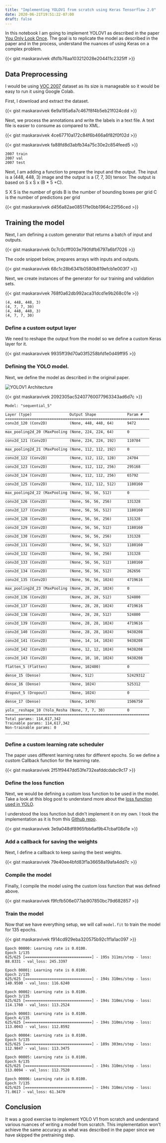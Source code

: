 ```yaml
---
title: "Implementing YOLOV1 from scratch using Keras Tensorflow 2.0"
date: 2020-06-21T19:51:22-07:00
draft: false
---
```


In this notebook I am going to implement YOLOV1 as described in the paper [You Only Look Once](https://arxiv.org/abs/1506.02640). The goal is to replicate the model as described in the paper and in the process, understand the nuances of using Keras on a complex problem. 



{{< gist maskaravivek dfd1b76aa103212028e204411c2325ff >}}

## Data Preprocessing

I would be using [VOC 2007](http://host.robots.ox.ac.uk/pascal/VOC/voc2007/) dataset as its size is manageable so it would be easy to run it using Google Colab. 

First, I download and extract the dataset. 



{{< gist maskaravivek 6e9a195a6a7c467f8f4b5eb21f024cdd >}}

Next, we process the annotations and write the labels in a text file. A text file is easier to consume as compared to XML. 



{{< gist maskaravivek 4ce67710a172c84f6b466a6f82f0f02d >}}



{{< gist maskaravivek fa88fd8d3abfb34a75c30e2c854feed5 >}}

    2007 train
    2007 val
    2007 test


Next, I am adding a function to prepare the input and the output. The input is a (448, 448, 3) image and the output is a (7, 7, 30) tensor. The output is based on S x S x (B * 5 +C). 

S X S is the number of grids
B is the number of bounding boxes per grid
C is the number of predictions per grid



{{< gist maskaravivek d456a82ae08517fe0bb1964c22f56ced >}}

## Training the model

Next, I am defining a custom generator that returns a batch of input and outputs. 



{{< gist maskaravivek 0c7c0cfff003e790fdfb6797a6bf7026 >}}

The code snippet below, prepares arrays with inputs and outputs. 



{{< gist maskaravivek 68c1c28b6341b0580b819efcb1e003f7 >}}

Next, we create instances of the generator for our training and validation sets. 



{{< gist maskaravivek 768f0a62db992aca31dcd1e9b268c01e >}}

    (4, 448, 448, 3)
    (4, 7, 7, 30)
    (4, 448, 448, 3)
    (4, 7, 7, 30)


### Define a custom output layer

We need to reshape the output from the model so we define a custom Keras layer for it. 



{{< gist maskaravivek 9935ff39d70a03f5258bfd1e0d49ff95 >}}

### Defining the YOLO model. 

Next, we define the model as described in the original paper. 

![YOLOV1 Architecture](../../img/YOLOV1.png)



{{< gist maskaravivek 2092305ac52407760077963343ad6d7c >}}

    Model: "sequential_5"
    _________________________________________________________________
    Layer (type)                 Output Shape              Param #   
    =================================================================
    conv2d_120 (Conv2D)          (None, 448, 448, 64)      9472      
    _________________________________________________________________
    max_pooling2d_20 (MaxPooling (None, 224, 224, 64)      0         
    _________________________________________________________________
    conv2d_121 (Conv2D)          (None, 224, 224, 192)     110784    
    _________________________________________________________________
    max_pooling2d_21 (MaxPooling (None, 112, 112, 192)     0         
    _________________________________________________________________
    conv2d_122 (Conv2D)          (None, 112, 112, 128)     24704     
    _________________________________________________________________
    conv2d_123 (Conv2D)          (None, 112, 112, 256)     295168    
    _________________________________________________________________
    conv2d_124 (Conv2D)          (None, 112, 112, 256)     65792     
    _________________________________________________________________
    conv2d_125 (Conv2D)          (None, 112, 112, 512)     1180160   
    _________________________________________________________________
    max_pooling2d_22 (MaxPooling (None, 56, 56, 512)       0         
    _________________________________________________________________
    conv2d_126 (Conv2D)          (None, 56, 56, 256)       131328    
    _________________________________________________________________
    conv2d_127 (Conv2D)          (None, 56, 56, 512)       1180160   
    _________________________________________________________________
    conv2d_128 (Conv2D)          (None, 56, 56, 256)       131328    
    _________________________________________________________________
    conv2d_129 (Conv2D)          (None, 56, 56, 512)       1180160   
    _________________________________________________________________
    conv2d_130 (Conv2D)          (None, 56, 56, 256)       131328    
    _________________________________________________________________
    conv2d_131 (Conv2D)          (None, 56, 56, 512)       1180160   
    _________________________________________________________________
    conv2d_132 (Conv2D)          (None, 56, 56, 256)       131328    
    _________________________________________________________________
    conv2d_133 (Conv2D)          (None, 56, 56, 512)       1180160   
    _________________________________________________________________
    conv2d_134 (Conv2D)          (None, 56, 56, 512)       262656    
    _________________________________________________________________
    conv2d_135 (Conv2D)          (None, 56, 56, 1024)      4719616   
    _________________________________________________________________
    max_pooling2d_23 (MaxPooling (None, 28, 28, 1024)      0         
    _________________________________________________________________
    conv2d_136 (Conv2D)          (None, 28, 28, 512)       524800    
    _________________________________________________________________
    conv2d_137 (Conv2D)          (None, 28, 28, 1024)      4719616   
    _________________________________________________________________
    conv2d_138 (Conv2D)          (None, 28, 28, 512)       524800    
    _________________________________________________________________
    conv2d_139 (Conv2D)          (None, 28, 28, 1024)      4719616   
    _________________________________________________________________
    conv2d_140 (Conv2D)          (None, 28, 28, 1024)      9438208   
    _________________________________________________________________
    conv2d_141 (Conv2D)          (None, 14, 14, 1024)      9438208   
    _________________________________________________________________
    conv2d_142 (Conv2D)          (None, 12, 12, 1024)      9438208   
    _________________________________________________________________
    conv2d_143 (Conv2D)          (None, 10, 10, 1024)      9438208   
    _________________________________________________________________
    flatten_5 (Flatten)          (None, 102400)            0         
    _________________________________________________________________
    dense_15 (Dense)             (None, 512)               52429312  
    _________________________________________________________________
    dense_16 (Dense)             (None, 1024)              525312    
    _________________________________________________________________
    dropout_5 (Dropout)          (None, 1024)              0         
    _________________________________________________________________
    dense_17 (Dense)             (None, 1470)              1506750   
    _________________________________________________________________
    yolo__reshape_10 (Yolo_Resha (None, 7, 7, 30)          0         
    =================================================================
    Total params: 114,617,342
    Trainable params: 114,617,342
    Non-trainable params: 0
    _________________________________________________________________


### Define a custom learning rate scheduler

The paper uses different learning rates for different epochs. So we define a custom Callback function for the learning rate. 



{{< gist maskaravivek 2f51f9447dd53fe732eafddcdabc9c17 >}}

### Define the loss function

Next, we would be defining a custom loss function to be used in the model. Take a look at this blog post to understand more about the [loss function used in YOLO](https://hackernoon.com/understanding-yolo-f5a74bbc7967). 

I understood the loss function but didn't implement it on my own. I took the implementation as it is from this [Github repo](https://github.com/JY-112553/yolov1-keras-voc).



{{< gist maskaravivek 3e9a048df8965fbb6af9b47cbaf08d1e >}}

### Add a callback for saving the weights

Next, I define a callback to keep saving the best weights. 



{{< gist maskaravivek 79e40ee4bfd83f1a36658a19afa4dd7c >}}

### Compile the model

Finally, I compile the model using the custom loss function that was defined above. 



{{< gist maskaravivek f9fcfb506e077ab907850bc79d682857 >}}

### Train the model

Now that we have everything setup, we will call `model.fit` to train the model for 135 epochs. 



{{< gist maskaravivek f914cd929eba320575b92c1f1a1ac097 >}}

    
    Epoch 00000: Learning rate is 0.0100.
    Epoch 1/135
    625/625 [==============================] - 195s 311ms/step - loss: 88.0331 - val_loss: 245.3397
    
    Epoch 00001: Learning rate is 0.0100.
    Epoch 2/135
    625/625 [==============================] - 194s 310ms/step - loss: 140.9500 - val_loss: 116.6240
    
    Epoch 00002: Learning rate is 0.0100.
    Epoch 3/135
    625/625 [==============================] - 194s 310ms/step - loss: 114.1760 - val_loss: 113.2524
    
    Epoch 00003: Learning rate is 0.0100.
    Epoch 4/135
    625/625 [==============================] - 194s 310ms/step - loss: 113.0043 - val_loss: 112.8592
    
    Epoch 00004: Learning rate is 0.0100.
    Epoch 5/135
    625/625 [==============================] - 189s 303ms/step - loss: 112.9847 - val_loss: 113.3475
    
    Epoch 00005: Learning rate is 0.0100.
    Epoch 6/135
    625/625 [==============================] - 194s 310ms/step - loss: 113.0094 - val_loss: 112.7520
    
    Epoch 00006: Learning rate is 0.0100.
    Epoch 7/135
    625/625 [==============================] - 194s 310ms/step - loss: 71.0617 - val_loss: 61.3470
    

## Conclusion

It was a good exercise to implement YOLO V1 from scratch and understand various nuances of writing a model from scratch. This implementation won't achieve the same accuracy as what was described in the paper since we have skipped the pretraining step. 